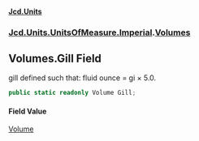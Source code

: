 #### [Jcd.Units](index 'index')
### [Jcd.Units.UnitsOfMeasure.Imperial](Jcd.Units.UnitsOfMeasure.Imperial 'Jcd.Units.UnitsOfMeasure.Imperial').[Volumes](Volumes 'Jcd.Units.UnitsOfMeasure.Imperial.Volumes')

## Volumes.Gill Field

gill defined such that: fluid ounce = gi × 5.0.

```csharp
public static readonly Volume Gill;
```

#### Field Value
[Volume](Volume 'Jcd.Units.UnitTypes.Volume')